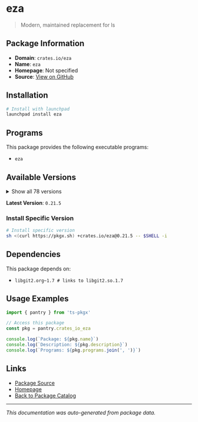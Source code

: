# eza

> Modern, maintained replacement for ls

## Package Information

- **Domain**: `crates.io/eza`
- **Name**: `eza`
- **Homepage**: Not specified
- **Source**: [View on GitHub](https://github.com/pkgxdev/pantry/tree/main/projects/crates.io/eza/package.yml)

## Installation

```bash
# Install with launchpad
launchpad install eza
```

## Programs

This package provides the following executable programs:

- `eza`

## Available Versions

<details>
<summary>Show all 78 versions</summary>

- `0.21.5`, `0.21.4`, `0.21.3`, `0.21.2`, `0.21.1`
- `0.21.0`, `0.20.24`, `0.20.23`, `0.20.22`, `0.20.21`
- `0.20.20`, `0.20.19`, `0.20.18`, `0.20.17`, `0.20.16`
- `0.20.15`, `0.20.14`, `0.20.13`, `0.20.12`, `0.20.11`
- `0.20.10`, `0.20.9`, `0.20.8`, `0.20.7`, `0.20.6`
- `0.20.5`, `0.20.4`, `0.20.3`, `0.20.2`, `0.20.1`
- `0.20.0`, `0.19.4`, `0.19.3`, `0.19.2`, `0.19.1`
- `0.19.0`, `0.18.24`, `0.18.23`, `0.18.22`, `0.18.21`
- `0.18.20`, `0.18.19`, `0.18.18`, `0.18.17`, `0.18.16`
- `0.18.15`, `0.18.14`, `0.18.13`, `0.18.11`, `0.18.10`
- `0.18.9`, `0.18.8`, `0.18.7`, `0.18.6`, `0.18.5`
- `0.18.4`, `0.18.3`, `0.18.2`, `0.18.1`, `0.18.0`
- `0.17.3`, `0.17.2`, `0.17.1`, `0.17.0`, `0.16.3`
- `0.16.2`, `0.16.1`, `0.16.0`, `0.15.3`, `0.15.2`
- `0.15.1`, `0.15.0`, `0.14.2`, `0.14.1`, `0.14.0`
- `0.13.1`, `0.13.0`, `0.12.0`

</details>

**Latest Version**: `0.21.5`

### Install Specific Version

```bash
# Install specific version
sh <(curl https://pkgx.sh) +crates.io/eza@0.21.5 -- $SHELL -i
```

## Dependencies

This package depends on:

- `libgit2.org~1.7 # links to libgit2.so.1.7`

## Usage Examples

```typescript
import { pantry } from 'ts-pkgx'

// Access this package
const pkg = pantry.crates_io_eza

console.log(`Package: ${pkg.name}`)
console.log(`Description: ${pkg.description}`)
console.log(`Programs: ${pkg.programs.join(', ')}`)
```

## Links

- [Package Source](https://github.com/pkgxdev/pantry/tree/main/projects/crates.io/eza/package.yml)
- [Homepage](#)
- [Back to Package Catalog](../package-catalog.md)

---

*This documentation was auto-generated from package data.*
